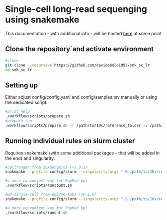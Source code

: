 # Single-cell long-read sequenging using snakemake

This documentation - with additional info - will be hosted [here](https://davidebolo1993.github.io/smk_sc_lr_doc) at some point

## Clone the repository`and activate environment

```bash
#clone
git clone --recursive https://github.com/davidebolo1993/smk_sc_lr
cd smk_sc_lr
```

## Setting up

Either adjust config/config.yaml and config/samples.tsv manually or using the dedicated script:

```bash
#print help
./workflow/scripts/prepare.sh
#prepare con
.workflow/scripts/prepare.sh -r /path/to/10x/reference_folder -i /path/to/illumina/fastq_folder -n /path/to/nanopore/fastq_folder -k <5prime,3prime> -e <v1,v2/v3> -c <cells> #-k,-e and -v can be omitted, default values are -k 5prime -v v1 -e 10000
```

## Running individual rules on slurm cluster

Requires snakemake (with some additional packages - that will be added in the end) and singularity.

```bash
#cellranger from 10xGenomics (v7.0.1)
snakemake --profile config/slurm --singularity-args "-B /path/to/10x/reference_folder,/path/to/illumina/fastq_folder" cellranger_count

#a more convenient way for PopMed ppl
./workflow/scripts/runcount.sh
```

```bash
#wf-single-cell from epi2me-labs (v0.1.6)
snakemake --profile config/slurm --singularity-args "-B /path/to/10x/reference_folder,/path/to/nanopore/fastq_folder,/localscratch" wf_single_cell

#a more convenient way for PopMed ppl
./workflow/scripts/runont.sh
```
